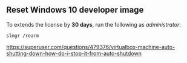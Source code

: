 

## Reset Windows 10 developer image

To extends the license by **30 days**, run the following as *administrator*:

`slmgr /rearm`

https://superuser.com/questions/479376/virtualbox-machine-auto-shutting-down-how-do-i-stop-it-from-auto-shutdown
